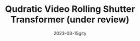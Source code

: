 ---
title: "Qudratic Video Rolling Shutter Transformer (under review)"
collection: publications
permalink: /publication/2023-qrst
date: 2023-03-15gity 
venue: "Arxiv"
authors: " <b>Delin Qu$^*$</b>, <b>Yizhen Lao$^{*}$</b>, Dong Wang, Zhigang Wang, Xuelong Li, Bin Zhao $^{†}$"
url: 
project: https://delinqu.github.io/NW-RSBA/
bibtex: files/2023_qrst.txt
arxiv: https://arxiv.org/pdf/2209.08503.pdf
openpdf: https://arxiv.org/pdf/2209.08503.pdf
supp: 
teaser: images/2023_qrst.png
videoresults: 
videotalk: 
poster: 
code: https://github.com/DelinQu/NW-RSBA
---